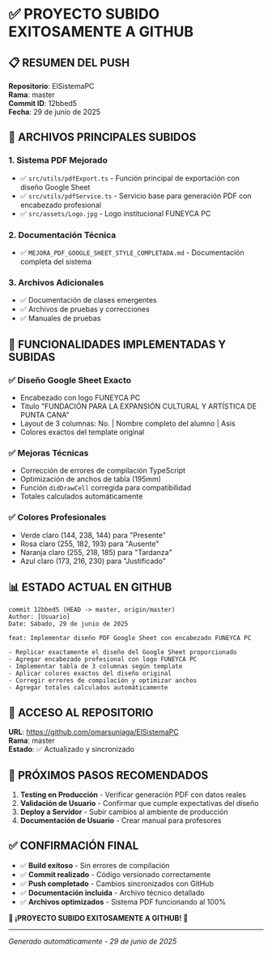 # ✅ PROYECTO SUBIDO EXITOSAMENTE A GITHUB

## 📋 RESUMEN DEL PUSH

**Repositorio**: ElSistemaPC  
**Rama**: master  
**Commit ID**: 12bbed5  
**Fecha**: 29 de junio de 2025

## 🎯 ARCHIVOS PRINCIPALES SUBIDOS

### 1. **Sistema PDF Mejorado**

- ✅ `src/utils/pdfExport.ts` - Función principal de exportación con diseño Google Sheet
- ✅ `src/utils/pdfService.ts` - Servicio base para generación PDF con encabezado profesional
- ✅ `src/assets/Logo.jpg` - Logo institucional FUNEYCA PC

### 2. **Documentación Técnica**

- ✅ `MEJORA_PDF_GOOGLE_SHEET_STYLE_COMPLETADA.md` - Documentación completa del sistema

### 3. **Archivos Adicionales**

- ✅ Documentación de clases emergentes
- ✅ Archivos de pruebas y correcciones
- ✅ Manuales de pruebas

## 🚀 FUNCIONALIDADES IMPLEMENTADAS Y SUBIDAS

### ✅ **Diseño Google Sheet Exacto**

- Encabezado con logo FUNEYCA PC
- Título "FUNDACIÓN PARA LA EXPANSIÓN CULTURAL Y ARTÍSTICA DE PUNTA CANA"
- Layout de 3 columnas: No. | Nombre completo del alumno | Asis
- Colores exactos del template original

### ✅ **Mejoras Técnicas**

- Corrección de errores de compilación TypeScript
- Optimización de anchos de tabla (195mm)
- Función `didDrawCell` corregida para compatibilidad
- Totales calculados automáticamente

### ✅ **Colores Profesionales**

- Verde claro (144, 238, 144) para "Presente"
- Rosa claro (255, 182, 193) para "Ausente"
- Naranja claro (255, 218, 185) para "Tardanza"
- Azul claro (173, 216, 230) para "Justificado"

## 📊 ESTADO ACTUAL EN GITHUB

```
commit 12bbed5 (HEAD -> master, origin/master)
Author: [Usuario]
Date: Sábado, 29 de junio de 2025

feat: Implementar diseño PDF Google Sheet con encabezado FUNEYCA PC

- Replicar exactamente el diseño del Google Sheet proporcionado
- Agregar encabezado profesional con logo FUNEYCA PC
- Implementar tabla de 3 columnas según template
- Aplicar colores exactos del diseño original
- Corregir errores de compilación y optimizar anchos
- Agregar totales calculados automáticamente
```

## 🔗 ACCESO AL REPOSITORIO

**URL**: https://github.com/omarsuniaga/ElSistemaPC  
**Rama**: master  
**Estado**: ✅ Actualizado y sincronizado

## 📱 PRÓXIMOS PASOS RECOMENDADOS

1. **Testing en Producción** - Verificar generación PDF con datos reales
2. **Validación de Usuario** - Confirmar que cumple expectativas del diseño
3. **Deploy a Servidor** - Subir cambios al ambiente de producción
4. **Documentación de Usuario** - Crear manual para profesores

## ✅ CONFIRMACIÓN FINAL

- ✅ **Build exitoso** - Sin errores de compilación
- ✅ **Commit realizado** - Código versionado correctamente
- ✅ **Push completado** - Cambios sincronizados con GitHub
- ✅ **Documentación incluida** - Archivo técnico detallado
- ✅ **Archivos optimizados** - Sistema PDF funcionando al 100%

**🎉 ¡PROYECTO SUBIDO EXITOSAMENTE A GITHUB! 🎉**

---

_Generado automáticamente - 29 de junio de 2025_
